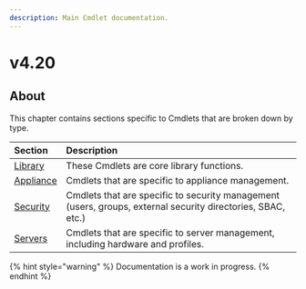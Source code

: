 ```yaml
---
description: Main Cmdlet documentation.
---
```


# v4.20

## About

This chapter contains sections specific to Cmdlets that are broken down by type.

| Section | Description |
| :--- | :--- |
| [Library](library/) | These Cmdlets are core library functions. |
| [Appliance](appliance/) | Cmdlets that are specific to appliance management. |
| [Security](security/) | Cmdlets that are specific to security management \(users, groups, external security directories, SBAC, etc.\) |
| [Servers](servers/) | Cmdlets that are specific to server management, including hardware and profiles. |

{% hint style="warning" %}
Documentation is a work in progress.
{% endhint %}

